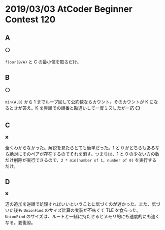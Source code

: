 # 2019/03/03 AtCoder Beginner Contest 120

## A

:o:

`floor(B/A)` と C の最小値を取るだけ。

## B

:o:

`min(A,B)` から 1 までループ回して公約数ならカウント。そのカウントが K になるときが答え。K を昇順での順番と勘違いして一度ミスしたが一応 :o:

## C

:x:

全くわからなかった。解説を見たらとても簡単だった。1 と 0 がどちらもあるなら絶対にそのペアが存在するのでそれを消す。つまりは、1 と 0 の少ない方の数だけ削除が実行できるので、`2 * min(number of 1, number of 0)` を実行するだけ。

## D

:x:

辺の追加を逆順で処理すればいいということに気づくのが遅かった。また、気づいた後も `UnionFind` のサイズ計算の実装が不味くて TLE を食らった。 `UnionFind` のサイズは、ルートと一緒に持たせるとメモリ的にも速度的にも速くなる。要復習。 
